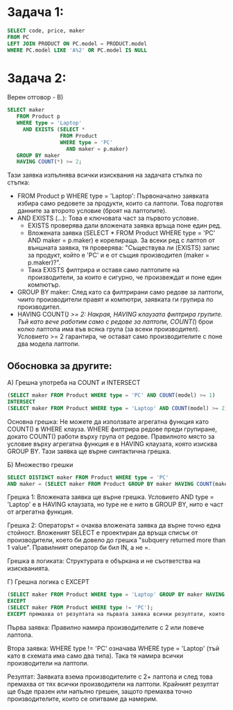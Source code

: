 # Задача 1:
```sql
SELECT code, price, maker
FROM PC
LEFT JOIN PRODUCT ON PC.model = PRODUCT.model
WHERE PC.model LIKE 'A%2' OR PC.model IS NULL
```

# Задача 2:
Верен отговор - В)
```sql
SELECT maker
   FROM Product p
   WHERE type = 'Laptop'
     AND EXISTS (SELECT *
                 FROM Product
                 WHERE type = 'PC'
                   AND maker = p.maker)
   GROUP BY maker
   HAVING COUNT(*) >= 2;
```
Тази заявка изпълнява всички изисквания на задачата стъпка по стъпка:
- FROM Product p WHERE type = 'Laptop': Първоначално заявката избира само редовете за продукти, които са лаптопи. Това подготвя данните за второто условие (броят на лаптопите).
- AND EXISTS (...): Това е ключовата част за първото условие.
    - EXISTS проверява дали вложената заявка връща поне един ред.
    - Вложената заявка (SELECT * FROM Product WHERE type = 'PC' AND maker = p.maker) е корелираща. За всеки ред с лаптоп от външната заявка, тя проверява: "Съществува ли (EXISTS) запис за продукт, който е 'PC' и е от същия производител (maker = p.maker)?".
    - Така EXISTS филтрира и оставя само лаптопите на производители, за които е сигурно, че произвеждат и поне един компютър.
- GROUP BY maker: След като са филтрирани само редове за лаптопи, чиито производители правят и компютри, заявката ги групира по производител.
- HAVING COUNT(*) >= 2: Накрая, HAVING клаузата филтрира групите. Тъй като вече работим само с редове за лаптопи, COUNT(*) брои колко лаптопа има във всяка група (за всеки производител). Условието >= 2 гарантира, че остават само производителите с поне два модела лаптопи.

## Oбосновка за другите:
A) Грешна употреба на COUNT и INTERSECT
```sql
(SELECT maker FROM Product WHERE type = 'PC' AND COUNT(model) >= 1)
INTERSECT
(SELECT maker FROM Product WHERE type = 'Laptop' AND COUNT(model) >= 2);
```
Основна грешка: Не можете да използвате агрегатна функция като COUNT() в WHERE клауза. WHERE филтрира редове преди групиране, докато COUNT() работи върху група от редове. Правилното място за условие върху агрегатна функция е в HAVING клаузата, която изисква GROUP BY. Тази заявка ще върне синтактична грешка.

Б) Множество грешки
```sql
SELECT DISTINCT maker FROM Product WHERE type = 'PC'
AND maker = (SELECT maker FROM Product GROUP BY maker HAVING COUNT(maker) >= 2 AND type = 'Laptop');
```
Грешка 1: Вложената заявка ще върне грешка. Условието AND type = 'Laptop' е в HAVING клаузата, но type не е нито в GROUP BY, нито е част от агрегатна функция.

Грешка 2: Операторът = очаква вложената заявка да върне точно една стойност. Вложеният SELECT е проектиран да връща списък от производители, което би довело до грешка "subquery returned more than 1 value". Правилният оператор би бил IN, а не =.

Грешка в логиката: Структурата е объркана и не съответства на изискванията.

Г) Грешна логика с EXCEPT
```sql
(SELECT maker FROM Product WHERE type = 'Laptop' GROUP BY maker HAVING COUNT(*) >= 2)
EXCEPT
(SELECT maker FROM Product WHERE type != 'PC');
EXCEPT премахва от резултата на първата заявка всички резултати, които се съдържат във втората.
```
Първа заявка: Правилно намира производителите с 2 или повече лаптопа.

Втора заявка: WHERE type != 'PC' означава WHERE type = 'Laptop' (тъй като в схемата има само два типа). Така тя намира всички производители на лаптопи.

Резултат: Заявката взема производителите с 2+ лаптопа и след това премахва от тях всички производители на лаптопи. Крайният резултат ще бъде празен или напълно грешен, защото премахва точно производителите, които се опитваме да намерим.